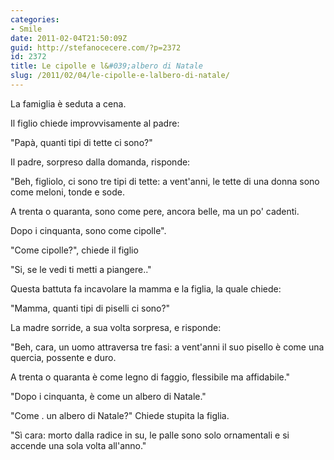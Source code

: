```yaml
---
categories:
- Smile
date: 2011-02-04T21:50:09Z
guid: http://stefanocecere.com/?p=2372
id: 2372
title: Le cipolle e l&#039;albero di Natale
slug: /2011/02/04/le-cipolle-e-lalbero-di-natale/
---
```


La famiglia è seduta a cena.
  
Il figlio chiede improvvisamente al padre:

"Papà, quanti tipi di tette ci sono?"

Il padre, sorpreso dalla domanda, risponde:

"Beh, figliolo, ci sono tre tipi di tette: a vent'anni, le tette di una donna sono come meloni, tonde e sode.
  
A trenta o quaranta, sono come pere, ancora belle, ma un po' cadenti.
  
Dopo i cinquanta, sono come cipolle".
  
"Come cipolle?", chiede il figlio
  
"Si, se le vedi ti metti a piangere.."

Questa battuta fa incavolare la mamma e la figlia, la quale chiede:
  
"Mamma, quanti tipi di piselli ci sono?"
  
La madre sorride, a sua volta sorpresa, e risponde:
  
"Beh, cara, un uomo attraversa tre fasi: a vent'anni il suo pisello è come una quercia, possente e duro.
  
A trenta o quaranta è come legno di faggio, flessibile ma affidabile."
  
"Dopo i cinquanta, è come un albero di Natale."
  
"Come . un albero di Natale?" Chiede stupita la figlia.
  
"Sì cara: morto dalla radice in su, le palle sono solo ornamentali e si accende una sola volta all'anno."